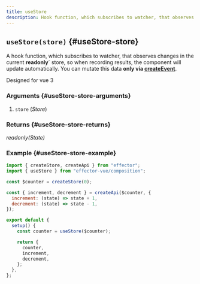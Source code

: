 ```yaml
---
title: useStore
description: Hook function, which subscribes to watcher, that observes changes in store. Designed for vue 3
---
```


## `useStore(store)` {#useStore-store}

A hook function, which subscribes to watcher, that observes changes in the current **readonly**` store, so when recording results, the component will update automatically.
You can mutate this data **only via [createEvent](/en/api/effector/createEvent)**.

Designed for vue 3

### Arguments {#useStore-store-arguments}

1. `store` (_Store_)

### Returns {#useStore-store-returns}

_readonly(State)_

### Example {#useStore-store-example}

```js
import { createStore, createApi } from "effector";
import { useStore } from "effector-vue/composition";

const $counter = createStore(0);

const { increment, decrement } = createApi($counter, {
  increment: (state) => state + 1,
  decrement: (state) => state - 1,
});

export default {
  setup() {
    const counter = useStore($counter);

    return {
      counter,
      increment,
      decrement,
    };
  },
};
```
